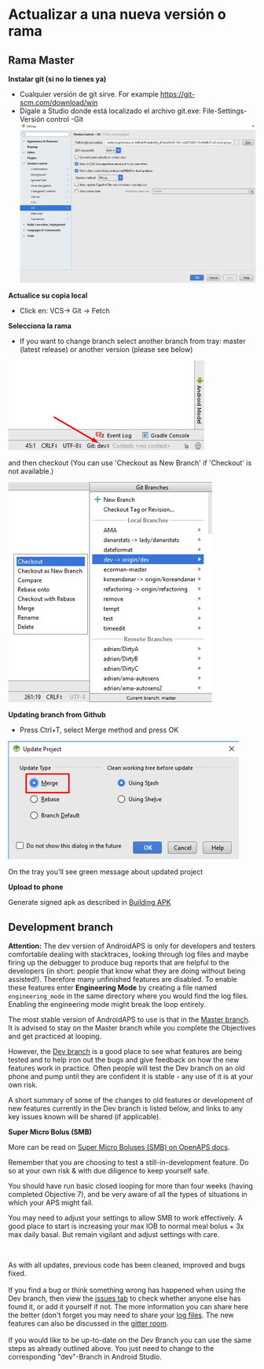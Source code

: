 # Actualizar a una nueva versión o rama

## Rama Master

**Instalar git (si no lo tienes ya)**

* Cualquier versión de git sirve. For example <https://git-scm.com/download/win>
* Dígale a Studio donde está localizado el archivo git.exe: File-Settings-Versión control -Git ![](../images/git.png)

**Actualice su copia local**

* Click en: VCS-> Git -> Fetch

**Selecciona la rama**

* If you want to change branch select another branch from tray: master (latest release) or another version (please see below)

![](../images/branchintray.png)

and then checkout (You can use 'Checkout as New Branch' if 'Checkout' is not available.)

![](../images/checkout.png)

**Updating branch from Github**

* Press Ctrl+T, select Merge method and press OK

![](../images/merge.png)

On the tray you'll see green message about updated project

**Upload to phone**

Generate signed apk as described in [Building APK](Building-APK.md)

## Development branch

**Attention:** The dev version of AndroidAPS is only for developers and testers comfortable dealing with stacktraces, looking through log files and maybe firing up the debugger to produce bug reports that are helpful to the developers (in short: people that know what they are doing without being assisted!). Therefore many unfinished features are disabled. To enable these features enter **Engineering Mode** by creating a file named `engineering_mode` in the same directory where you would find the log files. Enabling the engineering mode might break the loop entirely.

The most stable version of AndroidAPS to use is that in the [Master branch](https://github.com/MilosKozak/AndroidAPS/tree/master). It is advised to stay on the Master branch while you complete the Objectives and get practiced at looping.

However, the [Dev branch](https://github.com/MilosKozak/AndroidAPS/tree/dev) is a good place to see what features are being tested and to help iron out the bugs and give feedback on how the new features work in practice. Often people will test the Dev branch on an old phone and pump until they are confident it is stable - any use of it is at your own risk.

A short summary of some of the changes to old features or development of new features currently in the Dev branch is listed below, and links to any key issues known will be shared (if applicable).

**Super Micro Bolus (SMB)**

More can be read on [Super Micro Boluses (SMB) on OpenAPS docs](https://openaps.readthedocs.io/en/latest/docs/Customize-Iterate/oref1.html#understanding-smb).  
  
Remember that you are choosing to test a still-in-development feature. Do so at your own risk & with due diligence to keep yourself safe.  
  
You should have run basic closed looping for more than four weeks (having completed Objective 7), and be very aware of all the types of situations in which your APS might fail.  
  
You may need to adjust your settings to allow SMB to work effectively. A good place to start is increasing your max IOB to normal meal bolus + 3x max daily basal. But remain vigilant and adjust settings with care.

<br />  
  
As with all updates, previous code has been cleaned, improved and bugs fixed. <br />  
If you find a bug or think something wrong has happened when using the Dev branch, then view the [issues tab](https://github.com/MilosKozak/AndroidAPS/issues) to check whether anyone else has found it, or add it yourself if not. The more information you can share here the better (don't forget you may need to share your [log files](../Usage/Accessing-logfiles.md). The new features can also be discussed in the [gitter room](https://gitter.im/MilosKozak/AndroidAPS). <br />  
If you would like to be up-to-date on the Dev Branch you can use the same steps as already outlined above. You just need to change to the corresponding "dev"-Branch in Android Studio.